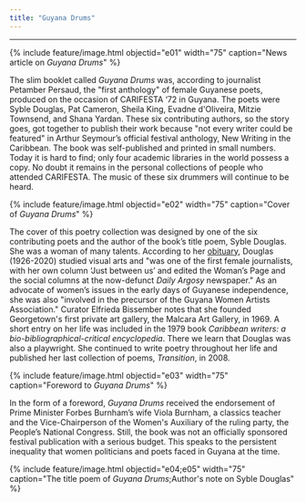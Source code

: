 ```yaml
---
title: "Guyana Drums"
---
```

---

{% include feature/image.html objectid="e01" width="75" caption="News article on <i>Guyana Drums</i>" %}

The slim booklet called *Guyana Drums* was, according to journalist Petamber Persaud, the "first anthology" of female Guyanese poets, produced on the occasion of CARIFESTA ‘72 in Guyana. The poets were Syble Douglas, Pat Cameron, Sheila King, Evadne d'Oliveira, Mitzie Townsend, and Shana Yardan. These six contributing authors, so the story goes, got together to publish their work because "not every writer could be featured" in Arthur Seymour’s official festival anthology, New Writing in the Caribbean. The book was self-published and printed in small numbers. Today it is hard to find; only four academic libraries in the world possess a copy. No doubt it remains in the personal collections of people who attended CARIFESTA. The music of these six drummers will continue to be heard.

{% include feature/image.html objectid="e02" width="75" caption="Cover of <i>Guyana Drums</i>" %}

The cover of this poetry collection was designed by one of the six contributing poets and the author of the book’s title poem, Syble Douglas. She was a woman of many talents. According to her [obituary](https://www.dodsandmcnair.com/memorials/syble-douglas/4293401/obit.php?&printable=true), Douglas (1926-2020) studied visual arts and "was one of the first female journalists, with her own column ‘Just between us’ and edited the Woman’s Page and the social columns at the now-defunct *Daily Argosy* newspaper." As an advocate of women’s issues in the early days of Guyanese independence, she was also "involved in the precursor of the Guyana Women Artists Association." Curator Elfrieda Bissember notes that she founded Georgetown's first private art gallery, the Malcara Art Gallery, in 1969. A short entry on her life was included in the 1979 book *Caribbean writers: a bio-bibliographical-critical encyclopedia*. There we learn that Douglas was also a playwright. She continued to write poetry throughout her life and published her last collection of poems, *Transition*, in 2008.

{% include feature/image.html objectid="e03" width="75" caption="Foreword to <i>Guyana Drums</i>" %}

In the form of a foreword, *Guyana Drums* received the endorsement of Prime Minister Forbes Burnham’s wife Viola Burnham, a classics teacher and the Vice-Chairperson of the Women's Auxiliary of the ruling party, the People’s National Congress. Still, the book was not an officially sponsored festival publication with a serious budget. This speaks to the persistent inequality that women politicians and poets faced in Guyana at the time.

{% include feature/image.html objectid="e04;e05" width="75" caption="The title poem of <i>Guyana Drums</i>;Author's note on Syble Douglas" %}
